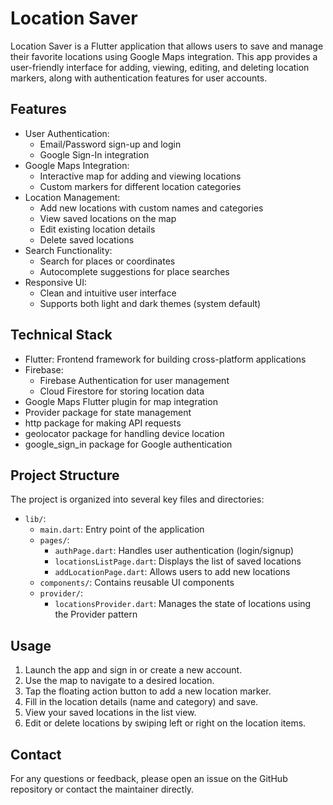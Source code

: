 # Location Saver

Location Saver is a Flutter application that allows users to save and manage their favorite locations using Google Maps integration. This app provides a user-friendly interface for adding, viewing, editing, and deleting location markers, along with authentication features for user accounts.

## Features

- User Authentication:
  - Email/Password sign-up and login
  - Google Sign-In integration
- Google Maps Integration:
  - Interactive map for adding and viewing locations
  - Custom markers for different location categories
- Location Management:
  - Add new locations with custom names and categories
  - View saved locations on the map
  - Edit existing location details
  - Delete saved locations
- Search Functionality:
  - Search for places or coordinates
  - Autocomplete suggestions for place searches
- Responsive UI:
  - Clean and intuitive user interface
  - Supports both light and dark themes (system default)

## Technical Stack

- Flutter: Frontend framework for building cross-platform applications
- Firebase:
  - Firebase Authentication for user management
  - Cloud Firestore for storing location data
- Google Maps Flutter plugin for map integration
- Provider package for state management
- http package for making API requests
- geolocator package for handling device location
- google_sign_in package for Google authentication

## Project Structure

The project is organized into several key files and directories:

- `lib/`:
  - `main.dart`: Entry point of the application
  - `pages/`:
    - `authPage.dart`: Handles user authentication (login/signup)
    - `locationsListPage.dart`: Displays the list of saved locations
    - `addLocationPage.dart`: Allows users to add new locations
  - `components/`: Contains reusable UI components
  - `provider/`:
    - `locationsProvider.dart`: Manages the state of locations using the Provider pattern


## Usage

1. Launch the app and sign in or create a new account.
2. Use the map to navigate to a desired location.
3. Tap the floating action button to add a new location marker.
4. Fill in the location details (name and category) and save.
5. View your saved locations in the list view.
6. Edit or delete locations by swiping left or right on the location items.


## Contact

For any questions or feedback, please open an issue on the GitHub repository or contact the maintainer directly.
